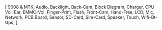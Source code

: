 [
  9008 & MTK,
  Audio,
  Backlight,
  Back-Cam,
  Block Diagram,
  Charger,
  CPU-Vol,
  Ear,
  EMMC-Vol,
  Finger-Print,
  Flash,
  Front-Cam,
  Hand-Free,
  LCD,
  Mic,
  Network,
  PCB Board,
  Sensor,
  SD-Card,
  Sim-Card,
  Speaker,
  Touch,
  Wifi-Bt-Gps, 
]